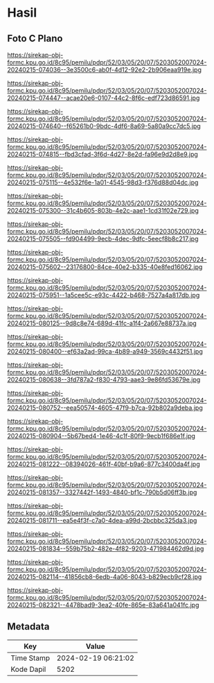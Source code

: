 # Hasil

## Foto C Plano

https://sirekap-obj-formc.kpu.go.id/8c95/pemilu/pdpr/52/03/05/20/07/5203052007024-20240215-074036--3e3500c6-ab0f-4d12-92e2-2b906eaa919e.jpg

https://sirekap-obj-formc.kpu.go.id/8c95/pemilu/pdpr/52/03/05/20/07/5203052007024-20240215-074447--acae20e6-0107-44c2-8f6c-edf723d86591.jpg

https://sirekap-obj-formc.kpu.go.id/8c95/pemilu/pdpr/52/03/05/20/07/5203052007024-20240215-074640--f65261b0-9bdc-4df6-8a69-5a80a9cc7dc5.jpg

https://sirekap-obj-formc.kpu.go.id/8c95/pemilu/pdpr/52/03/05/20/07/5203052007024-20240215-074815--fbd3cfad-3f6d-4d27-8e2d-fa96e9d2d8e9.jpg

https://sirekap-obj-formc.kpu.go.id/8c95/pemilu/pdpr/52/03/05/20/07/5203052007024-20240215-075115--4e532f6e-1a01-4545-98d3-f376d88d04dc.jpg

https://sirekap-obj-formc.kpu.go.id/8c95/pemilu/pdpr/52/03/05/20/07/5203052007024-20240215-075300--31c4b605-803b-4e2c-aae1-1cd31f02e729.jpg

https://sirekap-obj-formc.kpu.go.id/8c95/pemilu/pdpr/52/03/05/20/07/5203052007024-20240215-075505--fd904499-9ecb-4dec-9dfc-5eecf8b8c217.jpg

https://sirekap-obj-formc.kpu.go.id/8c95/pemilu/pdpr/52/03/05/20/07/5203052007024-20240215-075602--23176800-84ce-40e2-b335-40e8fed16062.jpg

https://sirekap-obj-formc.kpu.go.id/8c95/pemilu/pdpr/52/03/05/20/07/5203052007024-20240215-075951--1a5cee5c-e93c-4422-b468-7527a4a817db.jpg

https://sirekap-obj-formc.kpu.go.id/8c95/pemilu/pdpr/52/03/05/20/07/5203052007024-20240215-080125--9d8c8e74-689d-41fc-a1f4-2a667e88737a.jpg

https://sirekap-obj-formc.kpu.go.id/8c95/pemilu/pdpr/52/03/05/20/07/5203052007024-20240215-080400--ef63a2ad-99ca-4b89-a949-3569c4432f51.jpg

https://sirekap-obj-formc.kpu.go.id/8c95/pemilu/pdpr/52/03/05/20/07/5203052007024-20240215-080638--3fd787a2-f830-4793-aae3-9e86fd53679e.jpg

https://sirekap-obj-formc.kpu.go.id/8c95/pemilu/pdpr/52/03/05/20/07/5203052007024-20240215-080752--eea50574-4605-47f9-b7ca-92b802a9deba.jpg

https://sirekap-obj-formc.kpu.go.id/8c95/pemilu/pdpr/52/03/05/20/07/5203052007024-20240215-080904--5b67bed4-1e46-4c1f-80f9-9ecb1f686e1f.jpg

https://sirekap-obj-formc.kpu.go.id/8c95/pemilu/pdpr/52/03/05/20/07/5203052007024-20240215-081222--08394026-461f-40bf-b9a6-877c3400da4f.jpg

https://sirekap-obj-formc.kpu.go.id/8c95/pemilu/pdpr/52/03/05/20/07/5203052007024-20240215-081357--3327442f-1493-4840-bf1c-790b5d06ff3b.jpg

https://sirekap-obj-formc.kpu.go.id/8c95/pemilu/pdpr/52/03/05/20/07/5203052007024-20240215-081711--ea5e4f3f-c7a0-4dea-a99d-2bcbbc325da3.jpg

https://sirekap-obj-formc.kpu.go.id/8c95/pemilu/pdpr/52/03/05/20/07/5203052007024-20240215-081834--559b75b2-482e-4f82-9203-471984462d9d.jpg

https://sirekap-obj-formc.kpu.go.id/8c95/pemilu/pdpr/52/03/05/20/07/5203052007024-20240215-082114--41856cb8-6edb-4a06-8043-b829ecb9cf28.jpg

https://sirekap-obj-formc.kpu.go.id/8c95/pemilu/pdpr/52/03/05/20/07/5203052007024-20240215-082321--4478bad9-3ea2-40fe-865e-83a641a041fc.jpg


## Metadata

| Key        | Value               |
| ---------- | ------------------- |
| Time Stamp | 2024-02-19 06:21:02 |
| Kode Dapil | 5202                |



